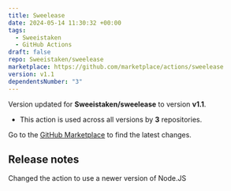```yaml
---
title: Sweelease
date: 2024-05-14 11:30:32 +00:00
tags:
  - Sweeistaken
  - GitHub Actions
draft: false
repo: Sweeistaken/sweelease
marketplace: https://github.com/marketplace/actions/sweelease
version: v1.1
dependentsNumber: "3"
---
```



Version updated for **Sweeistaken/sweelease** to version **v1.1**.
- This action is used across all versions by **3** repositories.

Go to the [GitHub Marketplace](https://github.com/marketplace/actions/sweelease) to find the latest changes.

## Release notes

Changed the action to use a newer version of Node.JS
